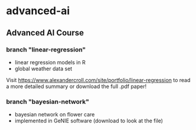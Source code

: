 # advanced-ai

## Advanced AI Course

### branch "linear-regression"

- linear regression models in R
- global weather data set

Visit https://www.alexandercroll.com/site/portfolio/linear-regression to read a more detailed summary or download the full .pdf paper!



### branch "bayesian-network"

- bayesian network on flower care
- implemented in GeNIE software (download to look at the file)

